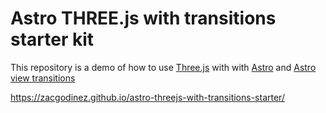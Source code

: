 # Astro THREE.js with transitions starter kit

This repository is a demo of how to use [Three.js](https://threejs.org/) with with [Astro](https://astro.build/) and [Astro view transitions](https://docs.astro.build/en/guides/view-transitions/)

https://zacgodinez.github.io/astro-threejs-with-transitions-starter/
